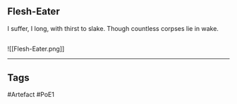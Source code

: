 ## Flesh-Eater
I suffer, I long, with thirst to slake.
Though countless corpses lie in wake.
##
![[Flesh-Eater.png]]

---
## Tags
#Artefact
#PoE1